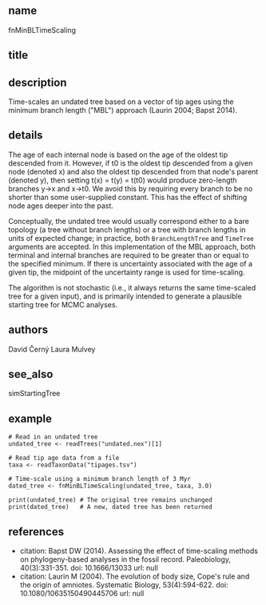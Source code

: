## name
fnMinBLTimeScaling
## title
## description
Time-scales an undated tree based on a vector of tip ages using the minimum
branch length ("MBL") approach (Laurin 2004; Bapst 2014).
## details
The age of each internal node is based on the age of the oldest tip descended
from it. However, if t0 is the oldest tip descended from a given node (denoted
x) and also the oldest tip descended from that node's parent (denoted y), then
setting t(x) = t(y) = t(t0) would produce zero-length branches y->x and x->t0.
We avoid this by requiring every branch to be no shorter than some user-supplied
constant. This has the effect of shifting node ages deeper into the past.

Conceptually, the undated tree would usually correspond either to a bare
topology (a tree without branch lengths) or a tree with branch lengths in units
of expected change; in practice, both `BranchLengthTree` and `TimeTree` arguments
are accepted. In this implementation of the MBL approach, both terminal and
internal branches are required to be greater than or equal to the specified
minimum. If there is uncertainty associated with the age of a given tip,
the midpoint of the uncertainty range is used for time-scaling.

The algorithm is not stochastic (i.e., it always returns the same time-scaled
tree for a given input), and is primarily intended to generate a plausible
starting tree for MCMC analyses.
## authors
David Černý
Laura Mulvey
## see_also
simStartingTree
## example
    # Read in an undated tree
    undated_tree <- readTrees("undated.nex")[1]
    
    # Read tip age data from a file
    taxa <- readTaxonData("tipages.tsv")
    
    # Time-scale using a minimum branch length of 3 Myr
    dated_tree <- fnMinBLTimeScaling(undated_tree, taxa, 3.0)
    
    print(undated_tree) # The original tree remains unchanged
    print(dated_tree)   # A new, dated tree has been returned
    
## references
- citation: Bapst DW (2014). Assessing the effect of time-scaling methods on
phylogeny-based analyses in the fossil record. Paleobiology, 40(3):331-351.
  doi: 10.1666/13033
  url: null
- citation: Laurin M (2004). The evolution of body size, Cope's rule and the
origin of amniotes. Systematic Biology, 53(4):594-622.
  doi: 10.1080/10635150490445706
  url: null
